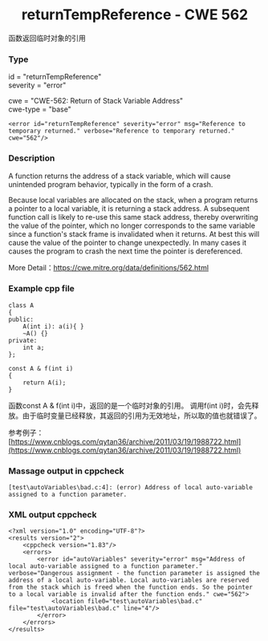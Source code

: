 # <center> returnTempReference - CWE 562

函数返回临时对象的引用

### Type

id = "returnTempReference"  
severity = "error"

cwe = "CWE-562: Return of Stack Variable Address"  
cwe-type = "base"

    <error id="returnTempReference" severity="error" msg="Reference to temporary returned." verbose="Reference to temporary returned." cwe="562"/>



### Description

A function returns the address of a stack variable, which will cause unintended program behavior, typically in the form of a crash.  

Because local variables are allocated on the stack, when a program returns a pointer to a local variable, it is returning a stack address. A subsequent function call is likely to re-use this same stack address, thereby overwriting the value of the pointer, which no longer corresponds to the same variable since a function's stack frame is invalidated when it returns. At best this will cause the value of the pointer to change unexpectedly. In many cases it causes the program to crash the next time the pointer is dereferenced.  

More Detail：https://cwe.mitre.org/data/definitions/562.html  



### Example cpp file

	class A
	{
	public:
		A(int i): a(i){ }
		~A() {}
	private:
		int a;
	};
	
	const A & f(int i) 
	{ 
		return A(i); 
	}

函数const A & f(int i)中，返回的是一个临时对象的引用。
调用f(int i)时，会先释放。由于临时变量已经释放，其返回的引用为无效地址，所以取的值也就错误了。

参考例子：[https://www.cnblogs.com/qytan36/archive/2011/03/19/1988722.html](https://www.cnblogs.com/qytan36/archive/2011/03/19/1988722.html)

### Massage output in cppcheck

	[test\autoVariables\bad.c:4]: (error) Address of local auto-variable assigned to a function parameter.



### XML output cppcheck

	<?xml version="1.0" encoding="UTF-8"?>
	<results version="2">
	    <cppcheck version="1.83"/>
	    <errors>
	        <error id="autoVariables" severity="error" msg="Address of local auto-variable assigned to a function parameter." verbose="Dangerous assignment - the function parameter is assigned the address of a local auto-variable. Local auto-variables are reserved from the stack which is freed when the function ends. So the pointer to a local variable is invalid after the function ends." cwe="562">
	            <location file0="test\autoVariables\bad.c" file="test\autoVariables\bad.c" line="4"/>
	        </error>
	    </errors>
	</results>


